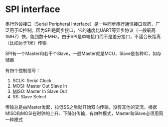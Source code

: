 # SPI interface

串行外设接口（Serial Peripheral Interface）是一种同步串行通信接口规范，广泛用于IC控制。因为SPI是同步接口，它的速度比UART等异步协议（一般最高1MHZ）快，能到数十MHz。由于SPI是单端接口而不是差分接口，不适合长距离（比如远于1米）传输

SPI有一个Master和若干个Slave，一般Master就是MCU，Slave是各种IC，如存储器



有四个控制信号：

1. SCLK: Serial Clock
2. MOSI: Master Out Slave In
3. MISO: Master In Slave Out
4. <span style="text-decoration:overline">SS</span>: Slave Select

传输总是由Master发起，拉低SS之后就开始双向传输，没有其他的交流。根据MISO和MOSI在时钟的上升、下降沿传输，有四种模式，Master和Slave必须用同一种模式
